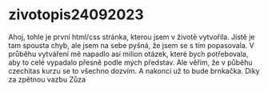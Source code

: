# zivotopis24092023
Ahoj, 
tohle je první html/css stránka, kterou jsem v životě vytvořila. Jistě je tam spousta chyb, ale jsem na sebe pyšná, že jsem se s tím popasovala.
V průběhu vytváření mě napadlo asi milion otázek, které bych potřebovala, aby to celé vypadalo přesně podle mých představ. Ale věřím, že v půběhu czechitas kurzu se to všechno dozvím. A nakonci už to bude brnkačka.
Díky za zpětnou vazbu
Zůza
